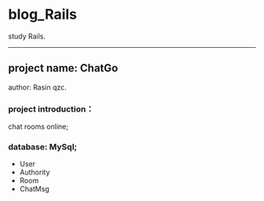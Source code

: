 # blog_Rails
study Rails.
***
## project name: ChatGo
  author: Rasin qzc.
### project introduction：
  chat rooms online;
  
### database: MySql;
  - User
  - Authority
  - Room
  - ChatMsg
